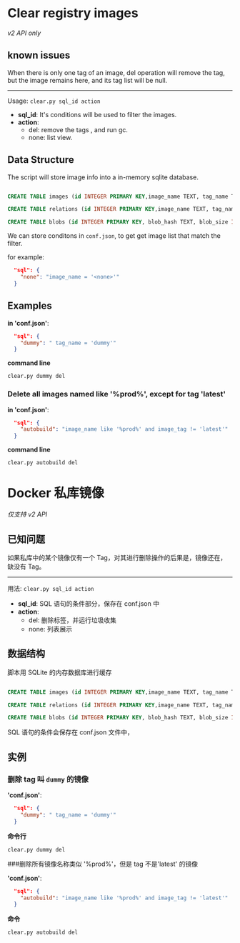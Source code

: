 # Clear registry images

*v2 API only*

## known issues

When there is only one tag of an image, del operation will remove the tag, but the image remains here, and its tag list will be null.

---

Usage: `clear.py sql_id action`

- **sql_id**: It's conditions will be used to filter the images.
- **action**:
	- del: remove the tags , and run gc.
	- none: list view.

## Data Structure

The script will store image info into a in-memory sqlite database.

~~~sql

CREATE TABLE images (id INTEGER PRIMARY KEY,image_name TEXT, tag_name TEXT, tag_timestamp INTEGER, tag_hash TEXT,tag_size INTEGER);

CREATE TABLE relations (id INTEGER PRIMARY KEY,image_name TEXT, tag_name TEXT, blob_hash TEXT);

CREATE TABLE blobs (id INTEGER PRIMARY KEY, blob_hash TEXT, blob_size INTEGER, blob_date INTEGER)

~~~

We can store conditons in `conf.json`, to get get image list that match the filter.

for example:

~~~json
  "sql": {
    "none": "image_name = '<none>'"
  }

~~~

## Examples

**in 'conf.json'**:

~~~json
  "sql": {
    "dummy": " tag_name = 'dummy'"
  }
~~~

**command line**

`clear.py dummy del`

### Delete all images named like '%prod%', except for tag 'latest'

**in 'conf.json'**:

~~~json
  "sql": {
    "autobuild": "image_name like '%prod%' and image_tag != 'latest'"
  }
~~~

**command line**

`clear.py autobuild del`

# Docker 私库镜像

*仅支持 v2 API*

## 已知问题


如果私库中的某个镜像仅有一个 Tag，对其进行删除操作的后果是，镜像还在，缺没有 Tag。

---

用法: `clear.py sql_id action`

- **sql_id**: SQL 语句的条件部分，保存在 conf.json 中
- **action**:
	- del: 删除标签，并运行垃圾收集
	- none: 列表展示


## 数据结构

脚本用 SQLite 的内存数据库进行缓存

~~~sql

CREATE TABLE images (id INTEGER PRIMARY KEY,image_name TEXT, tag_name TEXT, tag_timestamp INTEGER, tag_hash TEXT,tag_size INTEGER);

CREATE TABLE relations (id INTEGER PRIMARY KEY,image_name TEXT, tag_name TEXT, blob_hash TEXT);

CREATE TABLE blobs (id INTEGER PRIMARY KEY, blob_hash TEXT, blob_size INTEGER, blob_date INTEGER)

~~~


SQL 语句的条件会保存在 conf.json 文件中，

## 实例

### 删除 tag 叫 `dummy` 的镜像

**'conf.json'**:

~~~json
  "sql": {
    "dummy": " tag_name = 'dummy'"
  }
~~~

**命令行**

`clear.py dummy del`

###删除所有镜像名称类似 '%prod%'，但是 tag 不是'latest' 的镜像

**'conf.json'**:

~~~json
  "sql": {
    "autobuild": "image_name like '%prod%' and image_tag != 'latest'"
  }
~~~

**命令**

`clear.py autobuild del`
